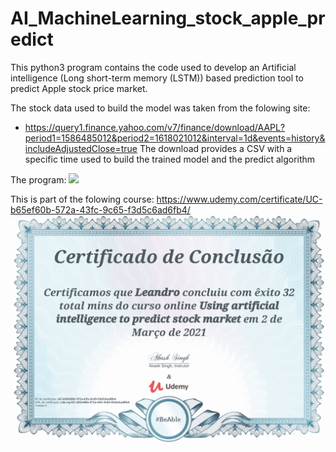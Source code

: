 # AI_MachineLearning_stock_apple_predict
This python3 program contains the code used to develop an Artificial intelligence (Long short-term memory (LSTM)) based prediction tool to predict Apple stock price market.

The stock data used to build the model was taken from the folowing site:
- https://query1.finance.yahoo.com/v7/finance/download/AAPL?period1=1586485012&period2=1618021012&interval=1d&events=history&includeAdjustedClose=true
The download provides a CSV with a specific time used to build the trained model and the predict algorithm

The program:
![](UsingMLtopredictApple.gif)

This is part of the folowing course:
https://www.udemy.com/certificate/UC-b65ef60b-572a-43fc-9c65-f3d5c6ad6fb4/
![](certificate_stockpredict_udemy.gif)

